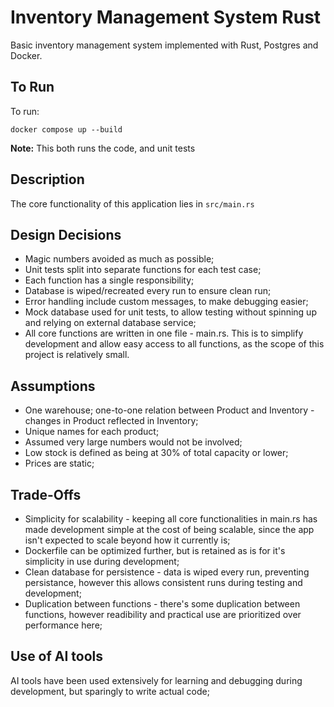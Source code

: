 # Inventory Management System Rust

Basic inventory management system implemented with Rust, Postgres and Docker.



## To Run

To run:
```
docker compose up --build
```

**Note:** This both runs the code, and unit tests

## Description

The core functionality of this application lies in `src/main.rs`

## Design Decisions
- Magic numbers avoided as much as possible;
- Unit tests split into separate functions for each test case;
- Each function has a single responsibility;
- Database is wiped/recreated every run to ensure clean run;
- Error handling include custom messages, to make debugging easier;
- Mock database used for unit tests, to allow testing without spinning up and relying on external database service;
- All core functions are written in one file - main.rs. This is to simplify development and allow easy access to all functions, as the scope of this project is relatively small.

## Assumptions
- One warehouse; one-to-one relation between Product and Inventory - changes in Product reflected in Inventory;
- Unique names for each product;
- Assumed very large numbers would not be involved;
- Low stock is defined as being at 30% of total capacity or lower;
- Prices are static;

## Trade-Offs
- Simplicity for scalability - keeping all core functionalities in main.rs has made development simple at the cost of being scalable, since the app isn't expected to scale beyond how it currently is;
- Dockerfile can be optimized further, but is retained as is for it's simplicity in use during development;
- Clean database for persistence - data is wiped every run, preventing persistance, however this allows consistent runs during testing and development;
- Duplication between functions - there's some duplication between functions, however readibility and practical use are prioritized over performance here;
  
## Use of AI tools
AI tools have been used extensively for learning and debugging during development, but sparingly to write actual code;



